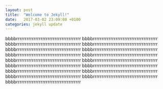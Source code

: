 ```yaml
---
layout: post
title:  "Welcome to Jekyll!"
date:   2017-03-02 23:09:08 +0100
categories: jekyll update
---
```

bbbbrrrrrrrrrrrrrrrrrrrrrrrrrrrrrrrrrrrrr
bbbbrrrrrrrrrrrrrrrrrrrrrrrrrrrrrrrrrrrrr
bbbbrrrrrrrrrrrrrrrrrrrrrrrrrrrrrrrrrrrrr
bbbbrrrrrrrrrrrrrrrrrrrrrrrrrrrrrrrrrrrrr
bbbbrrrrrrrrrrrrrrrrrrrrrrrrrrrrrrrrrrrrr
bbbbrrrrrrrrrrrrrrrrrrrrrrrrrrrrrrrrrrrrr
bbbbrrrrrrrrrrrrrrrrrrrrrrrrrrrrrrrrrrrrr
bbbbrrrrrrrrrrrrrrrrrrrrrrrrrrrrrrrrrrrrr
bbbbrrrrrrrrrrrrrrrrrrrrrrrrrrrrrrrrrrrrr
bbbbrrrrrrrrrrrrrrrrrrrrrrrrrrrrrrrrrrrrr
bbbbrrrrrrrrrrrrrrrrrrrrrrrrrrrrrrrrrrrrr
bbbbrrrrrrrrrrrrrrrrrrrrrrrrrrrrrrrrrrrrr
bbbbrrrrrrrrrrrrrrrrrrrrrrrrrrrrrrrrrrrrr
bbbbrrrrrrrrrrrrrrrrrrrrrrrrrrrrrrrrrrrrr
bbbbrrrrrrrrrrrrrrrrrrrrrrrrrrrrrrrrrrrrr
bbbbrrrrrrrrrrrrrrrrrrrrrrrrrrrrrrrrrrrrr
bbbbrrrrrrrrrrrrrrrrrrrrrrrrrrrrrrrrrrrrr

